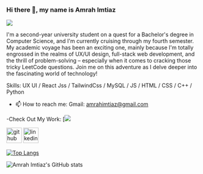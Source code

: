 ### Hi there 👋, my name is Amrah Imtiaz
![](https://media.licdn.com/dms/image/D5616AQHeqwcvNFo2KQ/profile-displaybackgroundimage-shrink_350_1400/0/1690902196932?e=1699488000&v=beta&t=kqiDzR5vRsUk28yaTYdqafKxXe86WiGxnfqFegcYMU0)

 I'm a second-year university student on a quest for a Bachelor's degree in Computer Science, and I'm currently cruising through my fourth semester. My academic voyage has been an exciting one, mainly because I'm totally engrossed in the realms of UX/UI design, full-stack web development, and the thrill of problem-solving – especially when it comes to cracking those tricky LeetCode questions. Join me on this adventure as I delve deeper into the fascinating world of technology!

Skills: UX UI / React Jss / TailwindCss / MySQL / JS / HTML / CSS / C++ / Python



- 📫 How to reach me: Gmail: amrahimtiaz@gmail.com 

-Check Out My Work:
[<img src='https://cdn.dribbble.com/userupload/9274401/file/original-1b5388a0148c4bcf83c14a7e22611327.png?resize=150x150'> 

[<img src='https://cdn.jsdelivr.net/npm/simple-icons@3.0.1/icons/github.svg' alt='github' height='40'>](https://github.com/AmrahImtiaz)  [<img src='https://cdn.jsdelivr.net/npm/simple-icons@3.0.1/icons/linkedin.svg' alt='linkedin' height='40'>](https://www.linkedin.com/in/https://www.linkedin.com/in/amrahimtiaz//)  

[![Top Langs](https://github-readme-stats.vercel.app/api/top-langs/?username=AmrahImtiaz)](https://github.com/anuraghazra/github-readme-stats)



![Amrah Imtiaz's GitHub stats](https://github-readme-stats.vercel.app/api?username=AmrahImtiaz&theme=outrun&show_icons=true)
